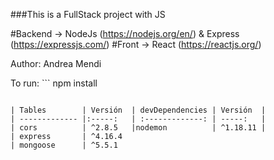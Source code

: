 ###This is a FullStack project with JS

#Backend -> NodeJs (https://nodejs.org/en/) & Express (https://expressjs.com/)
#Front -> React (https://reactjs.org/)

Author: Andrea Mendi

To run: ```
npm install
```

| Tables        | Versión  | devDependencies | Versión  |
| ------------- |:-----:   | :-------------: | -----:   |
| cors          | ^2.8.5   |nodemon          | ^1.18.11 |
| express       | ^4.16.4        
| mongoose      | ^5.5.1        

